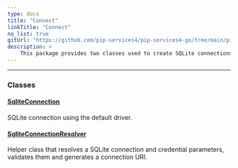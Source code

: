 ```yaml
---
type: docs
title: "Connect"
linkTitle: "Connect"
no_list: true
gitUrl: "https://github.com/pip-services4/pip-services4-go/tree/main/pip-services4-sqlite-go"
description: >
    This package provides two classes used to create SQLite connections.
---
```

---

<div class="module-body"> 

### Classes

#### [SqliteConnection](sqlite_connection)
SQLite connection using the default driver.


#### [SqliteConnectionResolver](sqlite_connection_resolver)
Helper class that resolves a SQLite connection and credential parameters, validates them and generates a connection URI.
</div>

